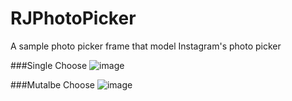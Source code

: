# RJPhotoPicker
A sample photo picker frame that model Instagram's photo picker 

###Single Choose
![image](https://github.com/BigBigPo/RJSlideCardFrameDemo/blob/master/singleChoose.gif)

###Mutalbe Choose
![image](https://github.com/BigBigPo/RJSlideCardFrameDemo/blob/master/mutableChoose.gif)
